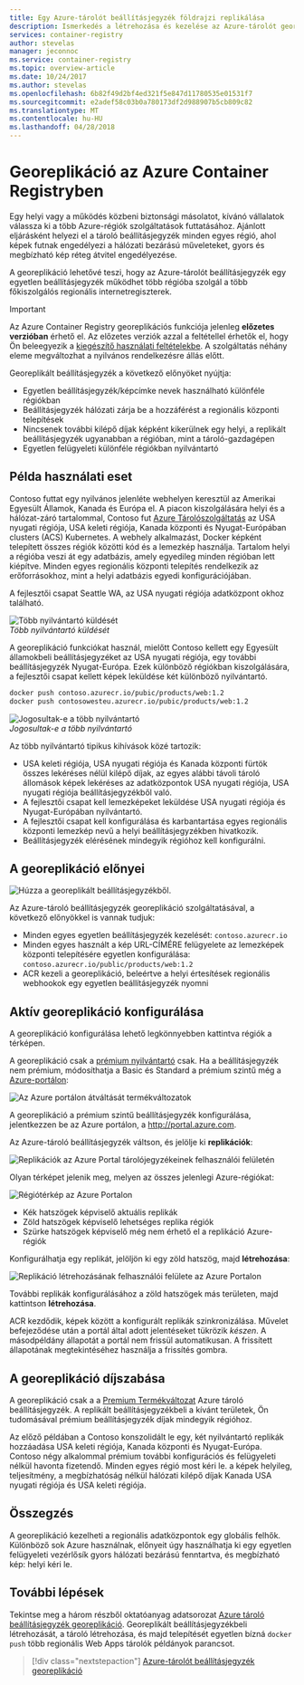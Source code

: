 ```yaml
---
title: Egy Azure-tárolót beállításjegyzék földrajzi replikálása
description: Ismerkedés a létrehozása és kezelése az Azure-tárolót georeplikált nyilvántartó.
services: container-registry
author: stevelas
manager: jeconnoc
ms.service: container-registry
ms.topic: overview-article
ms.date: 10/24/2017
ms.author: stevelas
ms.openlocfilehash: 6b82f49d2bf4ed321f5e847d11780535e01531f7
ms.sourcegitcommit: e2adef58c03b0a780173df2d988907b5cb809c82
ms.translationtype: MT
ms.contentlocale: hu-HU
ms.lasthandoff: 04/28/2018
---
```

# <a name="geo-replication-in-azure-container-registry"></a>Georeplikáció az Azure Container Registryben

Egy helyi vagy a működés közbeni biztonsági másolatot, kívánó vállalatok válassza ki a több Azure-régiók szolgáltatások futtatásához. Ajánlott eljárásként helyezi el a tároló beállításjegyzék minden egyes régió, ahol képek futnak engedélyezi a hálózati bezárású műveleteket, gyors és megbízható kép réteg átvitel engedélyezése.

A georeplikáció lehetővé teszi, hogy az Azure-tárolót beállításjegyzék egy egyetlen beállításjegyzék működhet több régióba szolgál a több főkiszolgálós regionális internetregiszterek.

> [!IMPORTANT]
> Az Azure Container Registry georeplikációs funkciója jelenleg **előzetes verzióban** érhető el. Az előzetes verziók azzal a feltétellel érhetők el, hogy Ön beleegyezik a [kiegészítő használati feltételekbe](https://azure.microsoft.com/support/legal/preview-supplemental-terms/). A szolgáltatás néhány eleme megváltozhat a nyilvános rendelkezésre állás előtt.
>

Georeplikált beállításjegyzék a következő előnyöket nyújtja:

* Egyetlen beállításjegyzék/képcímke nevek használható különféle régiókban
* Beállításjegyzék hálózati zárja be a hozzáférést a regionális központi telepítések
* Nincsenek további kilépő díjak képként kikerülnek egy helyi, a replikált beállításjegyzék ugyanabban a régióban, mint a tároló-gazdagépen
* Egyetlen felügyeleti különféle régiókban nyilvántartó

## <a name="example-use-case"></a>Példa használati eset
Contoso futtat egy nyilvános jelenléte webhelyen keresztül az Amerikai Egyesült Államok, Kanada és Európa el. A piacon kiszolgálására helyi és a hálózat-záró tartalommal, Contoso fut [Azure Tárolószolgáltatás](/azure/container-service/kubernetes/) az USA nyugati régiója, USA keleti régiója, Kanada központi és Nyugat-Európában clusters (ACS) Kubernetes. A webhely alkalmazást, Docker képként telepített összes régiók közötti kód és a lemezkép használja. Tartalom helyi a régióba veszi át egy adatbázis, amely egyedileg minden régióban lett kiépítve. Minden egyes regionális központi telepítés rendelkezik az erőforrásokhoz, mint a helyi adatbázis egyedi konfigurációjában.

A fejlesztői csapat Seattle WA, az USA nyugati régiója adatközpont okhoz található.

![Több nyilvántartó küldését](media/container-registry-geo-replication/before-geo-replicate.png)<br />*Több nyilvántartó küldését*

A georeplikáció funkciókat használ, mielőtt Contoso kellett egy Egyesült államokbeli beállításjegyzéket az USA nyugati régiója, egy további beállításjegyzék Nyugat-Európa. Ezek különböző régiókban kiszolgálására, a fejlesztői csapat kellett képek leküldése két különböző nyilvántartó.

```bash
docker push contoso.azurecr.io/pubic/products/web:1.2
docker push contosowesteu.azurecr.io/pubic/products/web:1.2
```
![Jogosultak-e a több nyilvántartó](media/container-registry-geo-replication/before-geo-replicate-pull.png)<br />*Jogosultak-e a több nyilvántartó*

Az több nyilvántartó tipikus kihívások közé tartozik:

* USA keleti régiója, USA nyugati régiója és Kanada központi fürtök összes lekéréses nélül kilépő díjak, az egyes alábbi távoli tároló állomások képek lekéréses az adatközpontok USA nyugati régiója, USA nyugati régiója beállításjegyzékből való.
* A fejlesztői csapat kell lemezképeket leküldése USA nyugati régiója és Nyugat-Európában nyilvántartó.
* A fejlesztői csapat kell konfigurálása és karbantartása egyes regionális központi lemezkép nevű a helyi beállításjegyzékben hivatkozik.
* Beállításjegyzék elérésének mindegyik régióhoz kell konfigurálni.

## <a name="benefits-of-geo-replication"></a>A georeplikáció előnyei

![Húzza a georeplikált beállításjegyzékből.](media/container-registry-geo-replication/after-geo-replicate-pull.png)

Az Azure-tároló beállításjegyzék georeplikáció szolgáltatásával, a következő előnyökkel is vannak tudjuk:

* Minden egyes egyetlen beállításjegyzék kezelését: `contoso.azurecr.io`
* Minden egyes használt a kép URL-CÍMÉRE felügyelete az lemezképek központi telepítésére egyetlen konfigurálása: `contoso.azurecr.io/public/products/web:1.2`
* ACR kezeli a georeplikáció, beleértve a helyi értesítések regionális webhookok egy egyetlen beállításjegyzék nyomni

## <a name="configure-geo-replication"></a>Aktív georeplikáció konfigurálása
A georeplikáció konfigurálása lehető legkönnyebben kattintva régiók a térképen.

A georeplikáció csak a [prémium nyilvántartó](container-registry-skus.md) csak. Ha a beállításjegyzék nem prémium, módosíthatja a Basic és Standard a prémium szintű még a [Azure-portálon](https://portal.azure.com):

![Az Azure portálon átváltását termékváltozatok](media/container-registry-skus/update-registry-sku.png)

A georeplikáció a prémium szintű beállításjegyzék konfigurálása, jelentkezzen be az Azure portálon, a http://portal.azure.com.

Az Azure-tároló beállításjegyzék váltson, és jelölje ki **replikációk**:

![Replikációk az Azure Portal tárolójegyzékeinek felhasználói felületén](media/container-registry-geo-replication/registry-services.png)

Olyan térképet jelenik meg, melyen az összes jelenlegi Azure-régiókat:

 ![Régiótérkép az Azure Portalon](media/container-registry-geo-replication/registry-geo-map.png)

* Kék hatszögek képviselő aktuális replikák
* Zöld hatszögek képviselő lehetséges replika régiók
* Szürke hatszögek képviselő még nem érhető el a replikáció Azure-régiók

Konfigurálhatja egy replikát, jelöljön ki egy zöld hatszög, majd **létrehozása**:

 ![Replikáció létrehozásának felhasználói felülete az Azure Portalon](media/container-registry-geo-replication/create-replication.png)

További replikák konfigurálásához a zöld hatszögek más területen, majd kattintson **létrehozása**.

ACR kezdődik, képek között a konfigurált replikák szinkronizálása. Művelet befejeződése után a portál által adott jelentéseket tükrözik *készen*. A másodpéldány állapotát a portál nem frissül automatikusan. A frissített állapotának megtekintéséhez használja a frissítés gombra.

## <a name="geo-replication-pricing"></a>A georeplikáció díjszabása

A georeplikáció csak a a [Premium Termékváltozat](container-registry-skus.md) Azure tároló beállításjegyzék. A replikált beállításjegyzékbeli a kívánt területek, Ön tudomásával prémium beállításjegyzék díjak mindegyik régióhoz.

Az előző példában a Contoso konszolidált le egy, két nyilvántartó replikák hozzáadása USA keleti régiója, Kanada központi és Nyugat-Európa. Contoso négy alkalommal prémium további konfigurációs és felügyeleti nélkül havonta fizetendő. Minden egyes régió most kéri le. a képek helyileg, teljesítmény, a megbízhatóság nélkül hálózati kilépő díjak Kanada USA nyugati régiója és USA keleti régiója.

## <a name="summary"></a>Összegzés

A georeplikáció kezelheti a regionális adatközpontok egy globális felhők. Különböző sok Azure használnak, előnyeit úgy használhatja ki egy egyetlen felügyeleti vezérlősík gyors hálózati bezárású fenntartva, és megbízható kép: helyi kéri le.

## <a name="next-steps"></a>További lépések

Tekintse meg a három részből oktatóanyag adatsorozat [Azure tároló beállításjegyzék georeplikáció](container-registry-tutorial-prepare-registry.md). Georeplikált beállításjegyzékbeli létrehozását, a tároló létrehozása, és majd telepítését egyetlen bízná `docker push` több regionális Web Apps tárolók példányok parancsot.

> [!div class="nextstepaction"]
> [Azure-tárolót beállításjegyzék georeplikáció](container-registry-tutorial-prepare-registry.md)